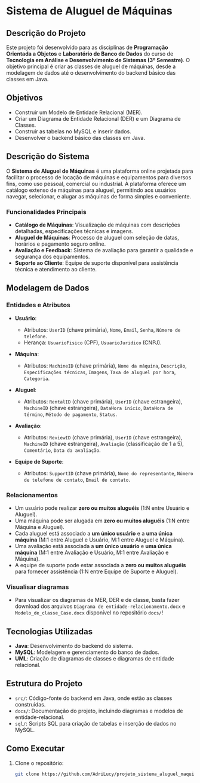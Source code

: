 # Sistema de Aluguel de Máquinas

## Descrição do Projeto

Este projeto foi desenvolvido para as disciplinas de **Programação Orientada a Objetos** e **Laboratório de Banco de Dados** do curso de **Tecnologia em Análise e Desenvolvimento de Sistemas (3º Semestre)**. O objetivo principal é criar as classes de aluguel de máquinas, desde a modelagem de dados até o desenvolvimento do backend básico das classes em Java.

## Objetivos

- Construir um Modelo de Entidade Relacional (MER).
- Criar um Diagrama de Entidade Relacional (DER) e um Diagrama de Classes.
- Construir as tabelas no MySQL e inserir dados.
- Desenvolver o backend básico das classes em Java.

## Descrição do Sistema

O **Sistema de Aluguel de Máquinas** é uma plataforma online projetada para facilitar o processo de locação de máquinas e equipamentos para diversos fins, como uso pessoal, comercial ou industrial. A plataforma oferece um catálogo extenso de máquinas para aluguel, permitindo aos usuários navegar, selecionar, e alugar as máquinas de forma simples e conveniente.

### Funcionalidades Principais

- **Catálogo de Máquinas**: Visualização de máquinas com descrições detalhadas, especificações técnicas e imagens.
- **Aluguel de Máquinas**: Processo de aluguel com seleção de datas, horários e pagamento seguro online.
- **Avaliação e Feedback**: Sistema de avaliação para garantir a qualidade e segurança dos equipamentos.
- **Suporte ao Cliente**: Equipe de suporte disponível para assistência técnica e atendimento ao cliente.

## Modelagem de Dados

### Entidades e Atributos

- **Usuário**:
  - Atributos: `UserID` (chave primária), `Nome`, `Email`, `Senha`, `Número de telefone`.
  - Herança: `UsuarioFisico` (CPF), `UsuarioJuridico` (CNPJ).

- **Máquina**:
  - Atributos: `MachineID` (chave primária), `Nome da máquina`, `Descrição`, `Especificações técnicas`, `Imagens`, `Taxa de aluguel por hora`, `Categoria`.

- **Aluguel**:
  - Atributos: `RentalID` (chave primária), `UserID` (chave estrangeira), `MachineID` (chave estrangeira), `DataHora início`, `DataHora de término`, `Método de pagamento`, `Status`.

- **Avaliação**:
  - Atributos: `ReviewID` (chave primária), `UserID` (chave estrangeira), `MachineID` (chave estrangeira), `Avaliação` (classificação de 1 a 5), `Comentário`, `Data da avaliação`.

- **Equipe de Suporte**:
  - Atributos: `SupportID` (chave primária), `Nome do representante`, `Número de telefone de contato`, `Email de contato`.

### Relacionamentos

- Um usuário pode realizar **zero ou muitos aluguéis** (1:N entre Usuário e Aluguel).
- Uma máquina pode ser alugada em **zero ou muitos aluguéis** (1:N entre Máquina e Aluguel).
- Cada aluguel está associado a **um único usuário** e a **uma única máquina** (M:1 entre Aluguel e Usuário, M:1 entre Aluguel e Máquina).
- Uma avaliação está associada a **um único usuário** e **uma única máquina** (M:1 entre Avaliação e Usuário, M:1 entre Avaliação e Máquina).
- A equipe de suporte pode estar associada a **zero ou muitos aluguéis** para fornecer assistência (1:N entre Equipe de Suporte e Aluguel).

### Visualisar diagramas
- Para visualizar os diagramas de MER, DER e de classe, basta fazer download dos arquivos `Diagrama de entidade-relacionamento.docx` e `Modelo_de_classe_Case.docx` disponível no repositório `docs/`!

## Tecnologias Utilizadas

- **Java**: Desenvolvimento do backend do sistema.
- **MySQL**: Modelagem e gerenciamento do banco de dados.
- **UML**: Criação de diagramas de classes e diagramas de entidade relacional.

## Estrutura do Projeto

- `src/`: Código-fonte do backend em Java, onde estão as classes construidas.
- `docs/`: Documentação do projeto, incluindo diagramas e modelos de entidade-relacional.
- `sql/`: Scripts SQL para criação de tabelas e inserção de dados no MySQL.

## Como Executar

1. Clone o repositório:
   ```bash
   git clone https://github.com/AdriLucy/projeto_sistema_aluguel_maquina.git
